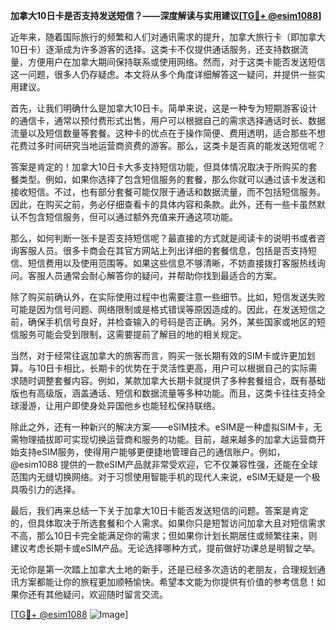 **加拿大10日卡是否支持发送短信？——深度解读与实用建议[[TG💪+ @esim1088](https://t.me/s/esim1088)]**

近年来，随着国际旅行的频繁和人们对通讯需求的提升，加拿大旅行卡（即加拿大10日卡）逐渐成为许多游客的选择。这类卡不仅提供通话服务，还支持数据流量，方便用户在加拿大期间保持联系或使用网络。然而，对于这类卡能否发送短信这一问题，很多人仍存疑虑。本文将从多个角度详细解答这一疑问，并提供一些实用建议。

首先，让我们明确什么是加拿大10日卡。简单来说，这是一种专为短期游客设计的通信卡，通常以预付费形式出售，用户可以根据自己的需求选择通话时长、数据流量以及短信数量等套餐。这种卡的优点在于操作简便、费用透明，适合那些不想花费过多时间研究当地运营商资费的游客。那么，这类卡是否真的能发送短信呢？

答案是肯定的！加拿大10日卡大多支持短信功能，但具体情况取决于所购买的套餐类型。例如，如果你选择了包含短信服务的套餐，那么你就可以通过该卡发送和接收短信。不过，也有部分套餐可能仅限于通话和数据流量，而不包括短信服务。因此，在购买之前，务必仔细查看卡的具体内容和条款。此外，还有一些卡虽然默认不包含短信服务，但可以通过额外充值来开通这项功能。

那么，如何判断一张卡是否支持短信呢？最直接的方式就是阅读卡的说明书或者咨询客服人员。很多卡商会在其官方网站上列出详细的套餐信息，包括是否支持短信、短信费用以及使用范围等。如果这些信息不够清晰，不妨直接拨打客服热线询问。客服人员通常会耐心解答你的疑问，并帮助你找到最适合的方案。

除了购买前确认外，在实际使用过程中也需要注意一些细节。比如，短信发送失败可能是因为信号问题、网络限制或是格式错误等原因造成的。因此，在发送短信之前，确保手机信号良好，并检查输入的号码是否正确。另外，某些国家或地区的短信服务可能会受到限制，这需要提前了解目的地的相关规定。

当然，对于经常往返加拿大的旅客而言，购买一张长期有效的SIM卡或许更加划算。与10日卡相比，长期卡的优势在于灵活性更高，用户可以根据自己的实际需求随时调整套餐内容。例如，某款加拿大长期卡就提供了多种套餐组合，既有基础版也有高级版，涵盖通话、短信和数据流量等多种功能。而且，这类卡往往支持全球漫游，让用户即使身处异国他乡也能轻松保持联络。

除此之外，还有一种新兴的解决方案——eSIM技术。eSIM是一种虚拟SIM卡，无需物理插拔即可实现切换运营商和服务的功能。目前，越来越多的加拿大运营商开始支持eSIM服务，使得用户能够更便捷地管理自己的通信账户。例如，@esim1088 提供的一款eSIM产品就非常受欢迎，它不仅兼容性强，还能在全球范围内无缝切换网络。对于习惯使用智能手机的现代人来说，eSIM无疑是一个极具吸引力的选择。

最后，我们再来总结一下关于加拿大10日卡能否发送短信的问题。答案是肯定的，但具体取决于所选套餐和个人需求。如果你只是短暂访问加拿大且对短信需求不高，那么10日卡完全能满足你的需求；但如果你计划长期居住或频繁往来，则建议考虑长期卡或eSIM产品。无论选择哪种方式，提前做好功课总是明智之举。

无论你是第一次踏上加拿大土地的新手，还是已经多次造访的老朋友，合理规划通讯方案都能让你的旅程更加顺畅愉快。希望本文能为你提供有价值的参考信息！如果你还有其他疑问，欢迎随时留言交流。

[[TG💪+ @esim1088](https://t.me/s/esim1088) ![Image](https://i.postimg.cc/4NQfJmqS/Snipaste-2025-05-13-00-14-12.png)]